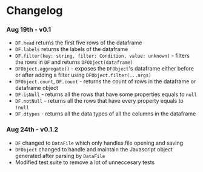 # Changelog

### Aug 19th - v0.1

- `DF.head` returns the first five rows of the dataframe
- `DF.labels` returns the labels of the dataframe
- `DF.filter(key: string, filter: Condition, value: unknown)` - filters the rows in `DF` and returns `DFObject(dataframe)`
- `DFObject.aggregate()` - exposes the `DFObject`'s dataframe either before or after adding a filter using `DFObject.filter(...args)`
- `DFObject.count`, `DF.count` - returns the count of rows in the dataframe or dataframe object
- `DF.isNull` - returns all the rows that have some properties equals to `null`
- `DF.notNull` - returns all the rows that have every property equals to `!null`
- `DF.dtypes` - returns all the data types of all the columns in the dataframe

### Aug 24th - v0.1.2

- `DF` changed to `DataFile` which only handles file opening and saving
- `DFObject` changed to handle and maintain the Javascript object generated after parsing by `DataFile`
- Modified test suite to remove a lot of unneccesary tests
